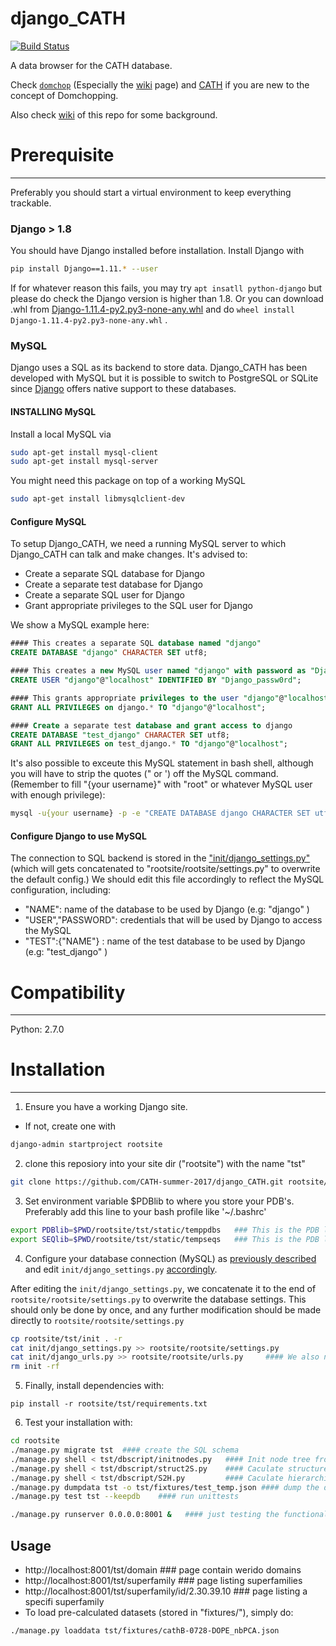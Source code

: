 
# django_CATH
[![Build Status](https://travis-ci.org/CATH-summer-2017/django_CATH.svg?branch=master)](https://travis-ci.org/CATH-summer-2017/django_CATH)

A data browser for the CATH database.

Check [`domchop`](https://github.com/CATH-summer-2017/domchop) (Especially the [wiki](https://github.com/CATH-summer-2017/domchop) page) and [CATH](http://www.cathdb.info) if you are new to the concept of Domchopping. 

Also check [wiki](https://github.com/CATH-summer-2017/django_CATH/wiki) of this repo for some background.

# Prerequisite
------
Preferably you should start a virtual environment to keep everything trackable.

### Django > 1.8
You should have Django installed before installation.
Install Django with
```sh
pip install Django==1.11.* --user
```
If for whatever reason this fails, you may try `apt insatll python-django` but please do check the Django version is higher than 1.8. Or you can download .whl from [Django-1.11.4-py2.py3-none-any.whl](https://pypi.python.org/packages/fc/fb/01e0084061c50f1160c2db5565ff1c3d8d76f2a76f67cd282835ee64e04a/Django-1.11.4-py2.py3-none-any.whl#md5=71cf96f790b1e729c8c1a95304971341)  and do `wheel install Django-1.11.4-py2.py3-none-any.whl` .

### MySQL
Django uses a SQL as its backend to store data. Django_CATH has been developed with MySQL but it is possible to switch to PostgreSQL or SQLite since [Django](https://docs.djangoproject.com/en/1.11/ref/settings/#databases) offers native support to these databases. 

#### INSTALLING MySQL

Install a local MySQL via
```sh
sudo apt-get install mysql-client
sudo apt-get install mysql-server
```

You might need this package on top of a working MySQL
```sh
sudo apt-get install libmysqlclient-dev
```

#### Configure MySQL

To setup Django_CATH, we need a running MySQL server to which Django_CATH can talk and make changes. It's advised to:
  * Create a separate SQL database for Django
  * Create a separate test database for Django
  * Create a separate SQL user for Django
  * Grant appropriate privileges to the SQL user for Django 

We show a MySQL example here:


```sql
#### This creates a separate SQL database named "django"
CREATE DATABASE "django" CHARACTER SET utf8;  

#### This creates a new MySQL user named "django" with password as "Django_passw0rd"
CREATE USER "django"@"localhost" IDENTIFIED BY "Django_passw0rd";

#### This grants appropriate privileges to the user "django"@"localhost"
GRANT ALL PRIVILEGES on django.* TO "django"@"localhost";

#### Create a separate test database and grant access to django
CREATE DATABASE "test_django" CHARACTER SET utf8;  
GRANT ALL PRIVILEGES on test_django.* TO "django"@"localhost";
```

It's also possible to exceute this MySQL statement in bash shell, although you will have to strip the quotes (" or ') off the MySQL command. (Remember to fill "{your username}" with "root" or whatever MySQL user with enough privilege):
```sh
mysql -u{your username} -p -e "CREATE DATABASE django CHARACTER SET utf8;"
```

#### Configure Django to use MySQL
The connection to SQL backend is stored in the ["init/django_settings.py"](https://github.com/CATH-summer-2017/django_CATH/blob/master/init/django_settings.py) (which will gets concatenated to "rootsite/rootsite/settings.py" to overwrite the default config.) We should edit this file accordingly to reflect the MySQL configuration, including:
  * "NAME": name of the database to be used by Django (e.g: "django" )
  * "USER","PASSWORD": credentials that will be used by Django to access the MySQL
  * "TEST":{"NAME"} : name of the test database to be used by Django (e.g: "test_django" )

# Compatibility
-----
Python: 2.7.0

# Installation
------

1. Ensure you have a working Django site.
  * If not, create one with
  ```sh
  django-admin startproject rootsite
  ```
2. clone this reposiory into your site dir ("rootsite") with the name "tst"
  ```sh
  git clone https://github.com/CATH-summer-2017/django_CATH.git rootsite/tst
  ```
3. Set environment variable $PDBlib to where you store your PDB's. Preferably add this line to your bash profile like '~/.bashrc'
  ```sh
  export PDBlib=$PWD/rootsite/tst/static/temppdbs   ### This is the PDB library that comes with the repository
  export SEQlib=$PWD/rootsite/tst/static/tempseqs   ### This is the PDB library that comes with the repository
  ```
4. Configure your database connection (MySQL) as [previously described](#configure-mysql) and edit ```init/django_settings.py``` [accordingly](#configure-django-to-use-mysql).

After editing the ```init/django_settings.py```, we concatenate it to the end of ```rootsite/rootsite/settings.py``` to overwrite the database settings. This should only be done by once, and any further modification should be made directly to ```rootsite/rootsite/settings.py```

```sh
cp rootsite/tst/init . -r
cat init/django_settings.py >> rootsite/rootsite/settings.py
cat init/django_urls.py >> rootsite/rootsite/urls.py     #### We also need to concatenate to overwrite the rootsite/urls.py
rm init -rf
```

5. Finally, install dependencies with:
```
pip install -r rootsite/tst/requirements.txt
```

6. Test your installation with:
```sh
cd rootsite
./manage.py migrate tst  #### create the SQL schema
./manage.py shell < tst/dbscript/initnodes.py   #### Init node tree from a S35 list
./manage.py shell < tst/dbscript/struct2S.py    #### Caculate structure-based statistics from structure in $PDBlib
./manage.py shell < tst/dbscript/S2H.py         #### Caculate hierarchial-based statistics
./manage.py dumpdata tst -o tst/fixtures/test_temp.json #### dump the database to be used in the test
./manage.py test tst --keepdb    #### run unittests

./manage.py runserver 0.0.0.0:8001 &   #### just testing the functionality of the server
```

Usage
------
* http://localhost:8001/tst/domain ### page contain werido domains
* http://localhost:8001/tst/superfamily ### page listing superfamilies
* http://localhost:8001/tst/superfamily/id/2.30.39.10 ### page listing a specifi superfamily
* To load pre-calculated datasets (stored in "fixtures/"), simply do:
```
./manage.py loaddata tst/fixtures/cathB-0728-DOPE_nbPCA.json
```
